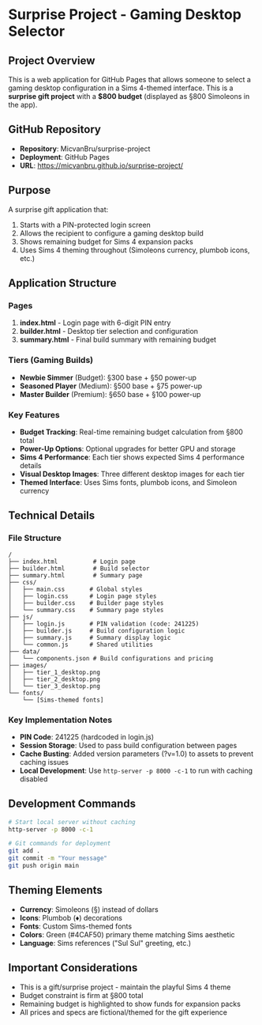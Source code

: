# Surprise Project - Gaming Desktop Selector

## Project Overview
This is a web application for GitHub Pages that allows someone to select a gaming desktop configuration in a Sims 4-themed interface. This is a **surprise gift project** with a **$800 budget** (displayed as §800 Simoleons in the app).

## GitHub Repository
- **Repository**: MicvanBru/surprise-project
- **Deployment**: GitHub Pages
- **URL**: https://micvanbru.github.io/surprise-project/

## Purpose
A surprise gift application that:
1. Starts with a PIN-protected login screen
2. Allows the recipient to configure a gaming desktop build
3. Shows remaining budget for Sims 4 expansion packs
4. Uses Sims 4 theming throughout (Simoleons currency, plumbob icons, etc.)

## Application Structure

### Pages
1. **index.html** - Login page with 6-digit PIN entry
2. **builder.html** - Desktop tier selection and configuration
3. **summary.html** - Final build summary with remaining budget

### Tiers (Gaming Builds)
- **Newbie Simmer** (Budget): §300 base + §50 power-up
- **Seasoned Player** (Medium): §500 base + §75 power-up  
- **Master Builder** (Premium): §650 base + §100 power-up

### Key Features
- **Budget Tracking**: Real-time remaining budget calculation from §800 total
- **Power-Up Options**: Optional upgrades for better GPU and storage
- **Sims 4 Performance**: Each tier shows expected Sims 4 performance details
- **Visual Desktop Images**: Three different desktop images for each tier
- **Themed Interface**: Uses Sims fonts, plumbob icons, and Simoleon currency

## Technical Details

### File Structure
```
/
├── index.html          # Login page
├── builder.html        # Build selector
├── summary.html        # Summary page
├── css/
│   ├── main.css       # Global styles
│   ├── login.css      # Login page styles
│   ├── builder.css    # Builder page styles
│   └── summary.css    # Summary page styles
├── js/
│   ├── login.js       # PIN validation (code: 241225)
│   ├── builder.js     # Build configuration logic
│   ├── summary.js     # Summary display logic
│   └── common.js      # Shared utilities
├── data/
│   └── components.json # Build configurations and pricing
├── images/
│   ├── tier_1_desktop.png
│   ├── tier_2_desktop.png
│   └── tier_3_desktop.png
└── fonts/
    └── [Sims-themed fonts]
```

### Key Implementation Notes
- **PIN Code**: 241225 (hardcoded in login.js)
- **Session Storage**: Used to pass build configuration between pages
- **Cache Busting**: Added version parameters (?v=1.0) to assets to prevent caching issues
- **Local Development**: Use `http-server -p 8000 -c-1` to run with caching disabled

## Development Commands
```bash
# Start local server without caching
http-server -p 8000 -c-1

# Git commands for deployment
git add .
git commit -m "Your message"
git push origin main
```

## Theming Elements
- **Currency**: Simoleons (§) instead of dollars
- **Icons**: Plumbob (♦) decorations
- **Fonts**: Custom Sims-themed fonts
- **Colors**: Green (#4CAF50) primary theme matching Sims aesthetic
- **Language**: Sims references ("Sul Sul" greeting, etc.)

## Important Considerations
- This is a gift/surprise project - maintain the playful Sims 4 theme
- Budget constraint is firm at §800 total
- Remaining budget is highlighted to show funds for expansion packs
- All prices and specs are fictional/themed for the gift experience